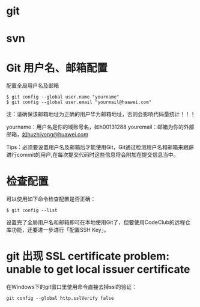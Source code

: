 # git 

# svn

# Git 用户名、邮箱配置
配置全局用户名及邮箱
```
$ git config --global user.name "yourname"
$ git config --global user.email "yourmail@huawei.com"
```
注：请确保该邮箱地址为正确的用户华为邮箱地址，否则会影响代码量统计！！！

yourname：用户名是你的域账号名，如h00131288
youremail：邮箱为你的外部邮箱，如huzhiyong@huawei.com

Tips：必须要设置用户名及邮箱后才能使用Git，Git通过检测用户名和邮箱来跟踪进行commit的用户,在每次提交代码时这些信息将会附加在提交信息当中。

# 检查配置
可以使用如下命令检查配置是否正确：
```
$ git config --list
```
设置完了全局用户名和邮箱即可在本地使用Git了，但要使用CodeClub的远程仓库功能，还要进一步进行「配置SSH Key」。

# git 出现 SSL certificate problem: unable to get local issuer certificate

在Windows下的git窗口里使用命令直接去掉ssl的验证：

```
git config --global http.sslVerify false 
```
